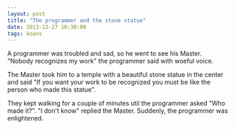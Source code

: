 ```yaml
---
layout: post
title: "The programmer and the stone statue"
date: 2013-12-27 16:30:00
tags: koans
---
```


A programmer was troubled and sad, so he went to see his Master. "Nobody
recognizes my work" the programmer said with woeful voice.

The Master took him to a temple with a beautiful stone statue in the center and
said "If you want your work to be recognized you must be like the person who
made this statue".

They kept walking for a couple of minutes util the programmer asked "Who made
it?". "I don't know" replied the Master. Suddenly, the programmer was
enlightened.
